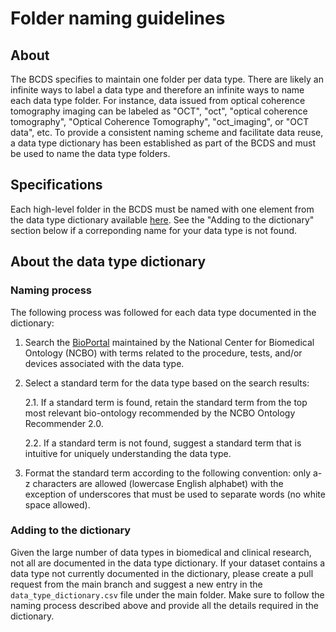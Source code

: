 # Folder naming guidelines

## About
The BCDS specifies to maintain one folder per data type. There are likely an infinite ways to label a data type and therefore an infinite ways to name each data type folder. 
For instance, data issued from optical coherence tomography imaging can be labeled as "OCT", "oct", "optical coherence tomography", "Optical Coherence Tomography", "oct_imaging", or "OCT data", etc. 
To provide a consistent naming scheme and facilitate data reuse, a data type dictionary has been established as part of the BCDS and must be used to name the data type folders.

## Specifications
Each high-level folder in the BCDS must be named with one element from the data type dictionary available [here](data_type_dictionary.csv). See the "Adding to the dictionary" section below if a correponding name for your data type is not found. 

## About the data type dictionary

### Naming process
The following process was followed for each data type documented in the dictionary:
1. Search the [BioPortal](http://bioportal.bioontology.org/) maintained by the National Center for Biomedical Ontology (NCBO) with terms related to the procedure, tests, and/or devices associated with the data type.
2. Select a standard term for the data type based on the search results:

    2.1. If a standard term is found, retain the standard term from the top most relevant bio-ontology recommended by the NCBO Ontology Recommender 2.0.
    
    2.2. If a standard term is not found, suggest a standard term that is intuitive for uniquely understanding the data type.

3. Format the standard term according to the following convention: only a-z characters are allowed (lowercase English alphabet) with the exception of underscores that must be used to separate words (no white space allowed).

### Adding to the dictionary
Given the large number of data types in biomedical and clinical research, not all are documented in the data type dictionary. If your dataset contains a data type not currently documented in the dictionary,
please create a pull request from the main branch and suggest a new entry in the `data_type_dictionary.csv` file under the main folder. Make sure to follow the naming process described above and
provide all the details required in the dictionary.





